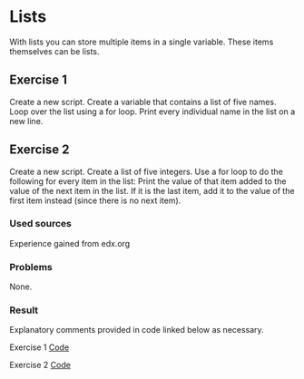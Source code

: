 # Lists
With lists you can store multiple items in a single variable. These items themselves can be lists.

## Exercise 1
Create a new script.
Create a variable that contains a list of five names.
Loop over the list using a for loop. Print every individual name in the list on a new line.

## Exercise 2

Create a new script.
Create a list of five integers.
Use a for loop to do the following for every item in the list:
Print the value of that item added to the value of the next item in the list. If it is the last item, add it to the value of the first item instead (since there is no next item).

### Used sources 

Experience gained from edx.org

### Problems
None.

### Result 
Explanatory comments provided in code linked below as necessary.  

Exercise 1 [Code](prg_scripts/prg07.1.py)  

Exercise 2 [Code](prg_scripts/prg07.2.py)  


